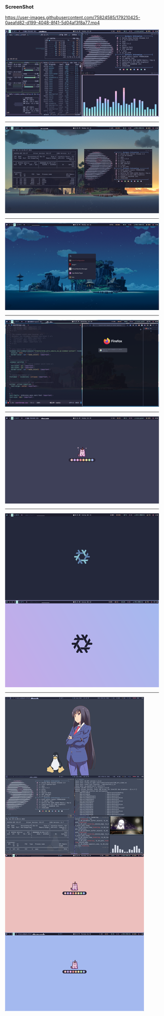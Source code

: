 ### ScreenShot


https://user-images.githubusercontent.com/75824585/179210425-0aeafd82-d199-4048-8f41-5d04af3f8a77.mp4


![](./show/show5.png)

<hr>

![](./show/show9.png)

<hr>

![](./show/show10.png)

<hr>

![](./show/show7.png)

<hr />

![](./show/show6.png)

<hr>

![](./show/show8.png)

<hr>

![](./show/show.png)
